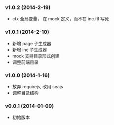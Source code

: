 ### v1.0.2 (2014-2-19)

* ctx 全局变量， 在 mock 定义，而不在 inc.ftl 写死

### v1.0.1 (2014-2-10)

* 新增 page 子生成器
* 新增 inc 子生成器
* mock 支持目录形式创建
* 调整前端目录

### v1.0.0 (2014-1-16)
* 放弃 requirejs, 改用 seajs
* 调整目录结构

### v0.0.1 (2014-01-09)
* 初始版本